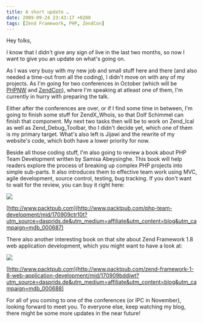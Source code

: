 ```yaml
---
title: A short update …
date: 2009-09-24 23:43:17 +0200
tags: [Zend Framework, PHP, ZendCon]
---
```


Hey folks,

I know that I didn't give any sign of live in the last two months, so now I want to give you an update on what's going on.

As I was very busy with my new job and small stuff here and there (and also needed a time-out from all the coding), I didn't move on with any of my projects. As I'm going for two conferences in October (which will be [PHPNW](http://conference.phpnw.org.uk/phpnw09/) and [ZendCon](http://zendcon.com/)), where I'm speaking at atleast one of them, I'm currently in hurry with preparing the talk.

Either after the conferences are over, or if I find some time in between, I'm going to finish some stuff for ZendX_Whois, so that Dolf Schimmel can finish that component. My next two tasks then will be to work on Zend_Ical as well as Zend_Debug_Toolbar, tho I didn't decide yet, which one of them is my primary target. What's also left is Jijawi and the rewrite of my website's code, which both have a lower priority for now.

Beside all those coding stuff, I'm also going to review a book about PHP Team Development written by Samisa Abeysinghe. This book will help readers explore the process of breaking up complex PHP projects into simple sub-parts. It also introduces them to effective team work using MVC, agile development, source control, testing, bug tracking. If you don't want to wait for the review, you can buy it right here:

[![](http://stuff.dasprids.de/images/PHP-team-development-book.jpg)](http://www.packtpub.com/php-team-development/mid/170909ctr10t?utm_source=dasprids.de&utm_medium=affiliate&utm_content=blog&utm_campaign=mdb_000687)

[http://www.packtpub.com](http://www.packtpub.com/php-team-development/mid/170909ctr10t?utm_source=dasprids.de&utm_medium=affiliate&utm_content=blog&utm_campaign=mdb_000687)

There also another interesting book on that site about Zend Framework 1.8 web application development, which you might want to have a look at:

[![](http://stuff.dasprids.de/images/Zend-framework-1.8-book.jpg)](http://www.packtpub.com/zend-framework-1-8-web-application-development/mid/170909bddiwt?utm_source=dasprids.de&utm_medium=affiliate&utm_content=blog&utm_campaign=mdb_000688)

[http://www.packtpub.com](http://www.packtpub.com/zend-framework-1-8-web-application-development/mid/170909bddiwt?utm_source=dasprids.de&utm_medium=affiliate&utm_content=blog&utm_campaign=mdb_000688)

For all of you coming to one of the conferences (or IPC in November), looking forward to meet you. To everyone else, keep watching my blog, there might be some more updates in the near future!